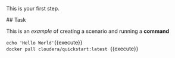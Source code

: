 This is your first step.

## Task

This is an _example_ of creating a scenario and running a **command**

`echo 'Hello World'`{{execute}}  
`docker pull cloudera/quickstart:latest `{{execute}}
